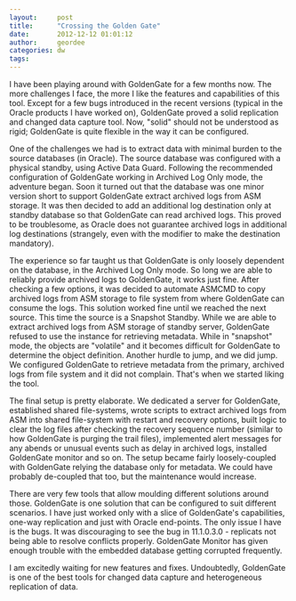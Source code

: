```yaml
---
layout:     post
title:      "Crossing the Golden Gate"
date:       2012-12-12 01:01:12
author:     geordee
categories: dw
tags:
---
```


I have been playing around with GoldenGate for a few months now. The more challenges I face, the more I like the features and capabilities of this tool. Except for a few bugs introduced in the recent versions (typical in the Oracle products I have worked on), GoldenGate proved a solid replication and changed data capture tool. Now, "solid" should not be understood as rigid; GoldenGate is quite flexible in the way it can be configured.

One of the challenges we had is to extract data with minimal burden to the source databases (in Oracle). The source database was configured with a physical standby, using Active Data Guard. Following the recommended configuration of GoldenGate working in Archived Log Only mode, the adventure began. Soon it turned out that the database was one minor version short to support GoldenGate extract archived logs from ASM storage. It was then decided to add an additional log destination only at standby database so that GoldenGate can read archived logs. This proved to be troublesome, as Oracle does not guarantee archived logs in additional log destinations (strangely, even with the modifier to make the destination mandatory).

The experience so far taught us that GoldenGate is only loosely dependent on the database, in the Archived Log Only mode. So long we are able to reliably provide archived logs to GoldenGate, it works just fine. After checking a few options, it was decided to automate ASMCMD to copy archived logs from ASM storage to file system from where GoldenGate can consume the logs. This solution worked fine until we reached the next source. This time the source is a Snapshot Standby. While we are able to extract archived logs from ASM storage of standby server, GoldenGate refused to use the instance for retrieving metadata. While in "snapshot" mode, the objects are "volatile" and it becomes difficult for GoldenGate to determine the object definition. Another hurdle to jump, and we did jump. We configured GoldenGate to retrieve metadata from the primary, archived logs from file system and it did not complain. That's when we started liking the tool.

The final setup is pretty elaborate. We dedicated a server for GoldenGate, established shared file-systems, wrote scripts to extract archived logs from ASM into shared file-system with restart and recovery options, built logic to clear the log files after checking the recovery sequence number (similar to how GoldenGate is purging the trail files), implemented alert messages for any abends or unusual events such as delay in archived logs, installed GoldenGate monitor and so on. The setup became fairly loosely-coupled with GoldenGate relying the database only for metadata. We could have probably de-coupled that too, but the maintenance would increase.

There are very few tools that allow moulding different solutions around those. GoldenGate is one solution that can be configured to suit different scenarios. I have just worked only with a slice of GoldenGate's capabilities, one-way replication and just with Oracle end-points. The only issue I have is the bugs. It was discouraging to see the bug in 11.1.0.3.0 - replicats not being able to resolve conflicts properly. GoldenGate Monitor has given enough trouble with the embedded database getting corrupted frequently.

I am excitedly waiting for new features and fixes. Undoubtedly, GoldenGate is one of the best tools for changed data capture and heterogeneous replication of data.
